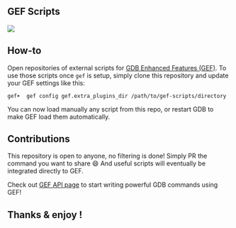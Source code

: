 ## GEF Scripts ##

[![](https://readthedocs.org/projects/gef-scripts/badge/?version=master)](http://gef-scripts.readthedocs.io/en/master/)

## How-to

Open repositories of external scripts
for [GDB Enhanced Features (GEF)](https://github.com/hugsy/gef). To use those
scripts once `gef` is setup, simply clone this repository and update your GEF
settings like this:


```
gef➤  gef config gef.extra_plugins_dir /path/to/gef-scripts/directory
```

You can now load manually any script from this repo, or restart GDB to make GEF
load them automatically.

## Contributions

This repository is open to anyone, no filtering is done! Simply PR the command
you want to share :smile: And useful scripts will eventually be integrated
directly to GEF.

Check out [GEF API page](https://gef.readthedocs.io/en/latest/api/) to start
writing powerful GDB commands using GEF!


## Thanks & enjoy !
